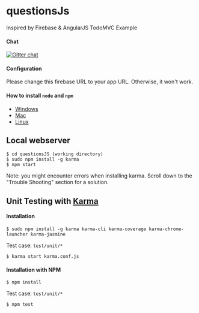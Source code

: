 questionsJs
====

Inspired by Firebase & AngularJS TodoMVC Example
#### Chat
[![Gitter chat](https://badges.gitter.im/angular-ui/angular-google-maps.svg)](https://gitter.im/hunkim/bookmark)

#### Configuration
Please change this firebase URL to your app URL. Otherwise, it won't work.


#### How to install `node` and `npm`
- [Windows](http://blog.teamtreehouse.com/install-node-js-npm-windows)
- [Mac](http://blog.teamtreehouse.com/install-node-js-npm-mac)
- [Linux](http://blog.teamtreehouse.com/install-node-js-npm-linux)

Local webserver
----

```
$ cd questionsJS (working directory)
$ sudo npm install -g karma
$ npm start
```

Note: you might encounter errors when installing karma. Scroll down to the "Trouble Shooting" section for a solution.

Unit Testing with [Karma](http://karma-runner.github.io/0.13/index.html)
----

#### Installation
```
$ sudo npm install -g karma karma-cli karma-coverage karma-chrome-launcher karma-jasmine
```

Test case: `test/unit/*`
```
$ karma start karma.conf.js
```

#### Installation with NPM
```
$ npm install
```

Test case: `test/unit/*`
```
$ npm test

